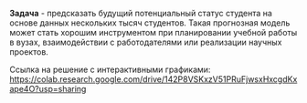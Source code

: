 **Задача** - предсказать будущий потенциальный статус студента на основе данных нескольких тысяч студентов. 
Такая прогнозная модель может стать хорошим инструментом при планировании учебной работы в вузах, взаимодействии с работодателями или реализации научных проектов.

Ссылка на решение с интерактивными графиками:
https://colab.research.google.com/drive/142P8VSKxzV51PRuFjwsxHxcgdKxape4O?usp=sharing
